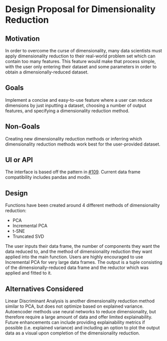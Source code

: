 # Design Proposal for Dimensionality Reduction

## Motivation

In order to overcome the curse of dimensionality, many data scientists must apply dimensionality reduction to their real-world problem set which can contain too many features. This feature would make that process simple, with the user only entering their dataset and some parameters in order to obtain a dimensionally-reduced dataset.

## Goals

Implement a concise and easy-to-use feature where a user can reduce dimensions by just inputting a dataset, choosing a number of output features, and specifying a dimensionality reduction method.

## Non-Goals

Creating new dimensionality reduction methods or inferring which dimensionality reduction methods work best for the user-provided dataset.

## UI or API

The interface is based off the pattern in [#109](https://github.com/brianray/data-describe/pull/109). Current data frame compatibility includes pandas and modin.

## Design

Functions have been created around 4 different methods of dimensionality reduction:
* PCA
* Incremental PCA
* t-SNE
* Truncated SVD

The user inputs their data frame, the number of components they want the data reduced to, and the method of dimensionality reduction they want applied into the main function. Users are highly encouraged to use Incremental PCA for very large data frames. The output is a tuple consisting of the dimensionally-reduced data frame and the reductor which was applied and fitted to it.

## Alternatives Considered

Linear Discriminant Analysis is another dimensionality reduction method similar to PCA, but does not optimize based on explained variance. Autoencoder methods use neural networks to reduce dimensionality, but therefore require a large amount of data and offer limited explainability. Future enhancements can include providing explainability metrics if possible (i.e. explained variance) and including an option to plot the output data as a visual upon completion of the dimensionality reduction.
